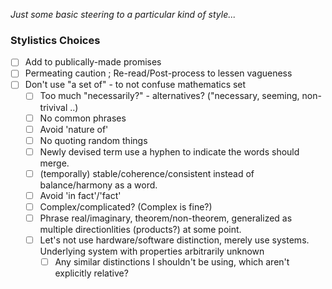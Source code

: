 
*Just some basic steering to a particular kind of style...*
### Stylistics Choices

- [ ] Add to publically-made promises
- [ ] Permeating caution ; Re-read/Post-process to lessen vagueness
- [ ] Don't use "a set of" - to not confuse mathematics set
  - [ ] Too much "necessarily?" - alternatives? ("necessary, seeming, non-trivival ..)
  - [ ] No common phrases
  - [ ] Avoid 'nature of'
  - [ ] No quoting random things
  - [ ] Newly devised term use a hyphen to indicate the words should merge.
  - [ ] (temporally) stable/coherence/consistent instead of balance/harmony as a word.
  - [ ] Avoid 'in fact'/'fact'
  - [ ] Complex/complicated? (Complex is fine?)
  - [ ] Phrase real/imaginary, theorem/non-theorem, generalized as multiple directionlities (products?) at some point.
  - [ ] Let's not use hardware/software distinction, merely use systems. Underlying system with properties arbitrarily unknown
    - [ ] Any similar distinctions I shouldn't be using, which aren't explicitly relative?
